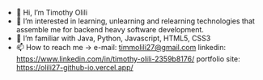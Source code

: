 - 👋 Hi, I’m Timothy Olili
- 👀 I’m interested in learning, unlearning and relearning technologies that assemble me for backend heavy software development. 
- 💞️ I’m familiar with Java, Python, Javascript, HTML5, CSS3
- 📫 How to reach me -> 
e-mail: timmolili27@gmail.com
linkedin: https://www.linkedin.com/in/timothy-olili-2359b8176/
portfolio site: https://olili27-github-io.vercel.app/
<!---
olili27/olili27 is a ✨ special ✨ repository because its `README.md` (this file) appears on your GitHub profile.
You can click the Preview link to take a look at your changes.
--->
